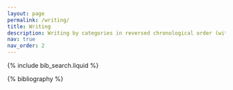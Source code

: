 ```yaml
---
layout: page
permalink: /writing/
title: Writing
description: Writing by categories in reversed chronological order (within each category). Generated by jekyll-scholar.
nav: true
nav_order: 2
---
```


<!-- _pages/publications.md -->

<!-- Bibsearch Feature -->

{% include bib_search.liquid %}

<div class="publications">

{% bibliography %}

</div>
